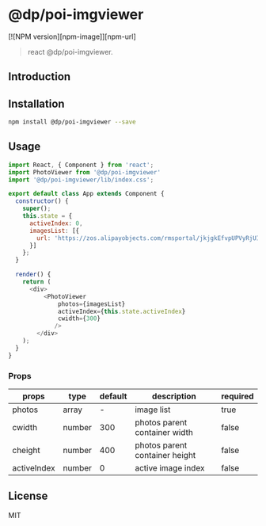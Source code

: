 # @dp/poi-imgviewer

[![NPM version][npm-image]][npm-url]
> react @dp/poi-imgviewer.

## Introduction


## Installation

```bash
npm install @dp/poi-imgviewer --save
```

## Usage

```javascript
import React, { Component } from 'react';
import PhotoViewer from '@dp/poi-imgviewer'
import '@dp/poi-imgviewer/lib/index.css';

export default class App extends Component {
  constructor() {
    super();
    this.state = {
      activeIndex: 0,
      imagesList: [{
        url: 'https://zos.alipayobjects.com/rmsportal/jkjgkEfvpUPVyRjUImniVslZfWPnJuuZ.png'
      }]
    };
  }

  render() {
    return (
      <div>
          <PhotoViewer
              photos={imagesList}
              activeIndex={this.state.activeIndex}
              cwidth={300}
             />
        </div>
    );
  }
}
```
### Props

| props       | type         | default | description                 | required |
|-------------|--------------|---------|-----------------------------|----------|
| photos  | array  |  -  | image list | true |
| cwidth  | number  |  300  | photos parent container width | false |
| cheight  | number  |  400  | photos parent container height | false |
| activeIndex  | number  |  0 | active image index | false |

## License

MIT
